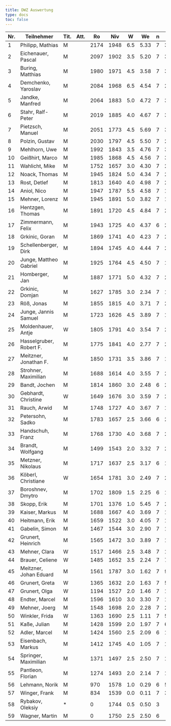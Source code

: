 ```yaml
---
title: DWZ Auswertung
type: docs
toc: false
---
```


| Nr. | Teilnehmer              | Tit. | Att. | Ro   | Niv  | W   | We   | n   | E   | /   | J   | Rh   | X   | Rn   | Diff. |
| --- | ----------------------- | ---- | ---- | ---- | ---- | --- | ---- | --- | --- | --- | --- | ---- | --- | ---- | ----- |
| 1   | Philipp, Mathias        | M    |      | 2174 | 1948 | 6.5 | 5.33 | 7   | 30  | /   | 15  | 2370 |     | 2199 | 25    |
| 2   | Eichenauer, Pascal      | M    |      | 2097 | 1902 | 3.5 | 5.20 | 7   | 30  | /   | 15  | 1902 |     | 2061 | -36   |
| 3   | Buring, Matthias        | M    |      | 1980 | 1971 | 4.5 | 3.58 | 7   | 30  | /   | 15  | 2073 |     | 1999 | 19    |
| 4   | Demchenko, Yaroslav     | M    |      | 2084 | 1968 | 6.5 | 4.54 | 7   | 24  | /   | 5   | 2390 |     | 2134 | 50    |
| 5   | Jandke, Manfred         | M    |      | 2064 | 1883 | 5.0 | 4.72 | 7   | 30  | /   | 15  | 2041 |     | 2070 | 6     |
| 6   | Stahr, Ralf-Peter       | M    |      | 2019 | 1885 | 4.0 | 4.67 | 7   | 30  | /   | 15  | 1935 |     | 2005 | -14   |
| 7   | Pietzsch, Manuel        | M    |      | 2051 | 1773 | 4.5 | 5.69 | 7   | 30  | /   | 15  | 1875 |     | 2026 | -25   |
| 8   | Polzin, Gustav          | M    |      | 2030 | 1797 | 4.5 | 5.50 | 7   | 22  | /   | 5   | 1899 |     | 2003 | -27   |
| 9   | Mehlhorn, Uwe           | M    |      | 1992 | 1843 | 3.5 | 4.76 | 7   | 30  | /   | 15  | 1843 |     | 1965 | -27   |
| 10  | Geißhirt, Marco         | M    |      | 1985 | 1868 | 4.5 | 4.56 | 7   | 30  | /   | 15  | 1970 |     | 1984 | -1    |
| 11  | Wahlicht, Mike          | M    |      | 1752 | 1657 | 3.0 | 4.30 | 7   | 24  | /   | 15  | 1607 |     | 1719 | -33   |
| 12  | Noack, Thomas           | M    |      | 1945 | 1824 | 5.0 | 4.34 | 7   | 29  | /   | 15  | 1982 |     | 1959 | 14    |
| 13  | Rost, Detlef            | M    |      | 1813 | 1640 | 4.0 | 4.98 | 7   | 26  | /   | 15  | 1690 |     | 1790 | -23   |
| 14  | Aniol, Nico             | M    |      | 1947 | 1787 | 5.5 | 4.58 | 7   | 19  | /   | 5   | 2017 |     | 1975 | 28    |
| 15  | Mehner, Lorenz          | M    |      | 1945 | 1891 | 5.0 | 3.82 | 7   | 18  | /   | 5   | 2049 |     | 1982 | 37    |
| 16  | Hentzgen, Thomas        | M    |      | 1891 | 1720 | 4.5 | 4.84 | 7   | 28  | /   | 15  | 1822 |     | 1884 | -7    |
| 17  | Zimmermann, Felix       | M    |      | 1943 | 1725 | 4.0 | 4.37 | 6   | 29  | /   | 15  | 1850 |     | 1935 | -8    |
| 18  | Grkinic, Goran           | M    |      | 1869 | 1741 | 4.0 | 4.23 | 7   | 27  | /   | 15  | 1791 |     | 1864 | -5    |
| 19  | Schellenberger, Dirk    | M    |      | 1894 | 1745 | 4.0 | 4.44 | 7   | 28  | /   | 15  | 1795 |     | 1884 | -10   |
| 20  | Junge, Mattheo Gabriel  | M    |      | 1925 | 1764 | 4.5 | 4.50 | 7   | 18  | /   | 5   | 1866 |     | 1925 | 0     |
| 21  | Homberger, Jan          | M    |      | 1887 | 1771 | 5.0 | 4.32 | 7   | 28  | /   | 15  | 1929 |     | 1902 | 15    |
| 22  | Grkinic, Domjan         | M    |      | 1627 | 1785 | 3.0 | 2.34 | 7   | 17  | /   | 10  | 1735 |     | 1648 | 21    |
| 23  | Röß, Jonas              | M    |      | 1855 | 1815 | 4.0 | 3.71 | 7   | 22  | /   | 10  | 1865 |     | 1862 | 7     |
| 24  | Junge, Jannis Samuel    | M    |      | 1723 | 1626 | 4.5 | 3.89 | 7   | 19  | /   | 10  | 1728 |     | 1741 | 18    |
| 25  | Moldenhauer, Antje      | W    |      | 1805 | 1791 | 4.0 | 3.54 | 7   | 26  | /   | 15  | 1841 |     | 1816 | 11    |
| 26  | Hasselgruber, Robert F. | M    |      | 1775 | 1841 | 4.0 | 2.77 | 7   | 25  | /   | 15  | 1891 |     | 1805 | 30    |
| 27  | Meitzner, Jonathan F.   | M    |      | 1850 | 1731 | 3.5 | 3.86 | 7   | 17  | /   | 5   | 1731 |     | 1839 | -11   |
| 28  | Strohner, Maximilian    | M    |      | 1688 | 1614 | 4.0 | 3.55 | 7   | 23  | /   | 15  | 1664 |     | 1699 | 11    |
| 29  | Bandt, Jochen           | M    |      | 1814 | 1860 | 3.0 | 2.48 | 6   | 26  | /   | 15  | 1860 |     | 1826 | 12    |
| 30  | Gebhardt, Christine     | W    |      | 1649 | 1676 | 3.0 | 3.59 | 7   | 22  | /   | 15  | 1626 |     | 1633 | -16   |
| 31  | Rauch, Arwid            | M    |      | 1748 | 1727 | 4.0 | 3.67 | 7   | 19  | /   | 10  | 1777 |     | 1757 | 9     |
| 32  | Petersohn, Sadko        | M    |      | 1783 | 1657 | 2.5 | 3.66 | 6   | 25  | /   | 15  | 1600 |     | 1754 | -29   |
| 33  | Handschuh, Franz        | M    |      | 1768 | 1730 | 4.0 | 3.68 | 7   | 25  | /   | 15  | 1780 |     | 1775 | 7     |
| 34  | Brandt, Wolfgang        | M    |      | 1499 | 1543 | 2.0 | 3.32 | 7   | 20  | /   | 15  | 1385 |     | 1461 | -38   |
| 35  | Metzner, Nikolaus       | M    |      | 1717 | 1637 | 2.5 | 3.17 | 6   | 19  | /   | 10  | 1580 |     | 1696 | -21   |
| 36  | Köberl, Christiane      | W    |      | 1654 | 1781 | 3.0 | 2.49 | 7   | 22  | /   | 15  | 1731 |     | 1668 | 14    |
| 37  | Boroshnev, Dmytro       | M    |      | 1702 | 1809 | 1.5 | 2.25 | 6   | 13  | /   | 5   | 1616 |     | 1671 | -31   |
| 38  | Skopp, Erik             | M    |      | 1701 | 1376 | 1.0 | 5.45 | 7   | 23  | /   | 15  | 1067 |     | 1583 | -118  |
| 39  | Kaiser, Markus          | M    |      | 1688 | 1667 | 4.0 | 3.69 | 7   | 11  | /   | 5   | 1717 |     | 1701 | 13    |
| 40  | Heitmann, Erik          | M    |      | 1659 | 1522 | 3.0 | 4.05 | 7   | 13  | /   | 5   | 1472 |     | 1617 | -42   |
| 41  | Gabelin, Simon          | M    |      | 1467 | 1544 | 3.0 | 2.90 | 7   | 15  | /   | 10  | 1494 |     | 1470 | 3     |
| 42  | Grunert, Heinrich       | M    |      | 1565 | 1472 | 3.0 | 3.89 | 7   | 11  | /   | 5   | 1422 |     | 1526 | -39   |
| 43  | Mehner, Clara           | W    |      | 1517 | 1466 | 2.5 | 3.48 | 7   | 10  | /   | 5   | 1364 |     | 1471 | -46   |
| 44  | Brauer, Celiene         | W    |      | 1485 | 1652 | 3.5 | 2.24 | 7   | 7   | /   | 5   | 1652 |     | 1557 | 72    |
| 45  | Meitzner, Johan Eduard  | M    |      | 1561 | 1787 | 3.0 | 1.62 | 7   | 9   | /   | 5   | 1737 |     | 1629 | 68    |
| 46  | Grunert, Greta          | W    |      | 1365 | 1632 | 2.0 | 1.63 | 7   | 5   | /   | 5   | 1474 |     | 1389 | 24    |
| 47  | Grunert, Olga           | W    |      | 1194 | 1527 | 2.0 | 1.46 | 7   | 17  | /   | 15  | 1369 |     | 1211 | 17    |
| 48  | Endter, Marcel          | M    |      | 1596 | 1610 | 3.0 | 3.30 | 7   | 16  | /   | 10  | 1560 |     | 1586 | -10   |
| 49  | Mehner, Joerg           | M    |      | 1548 | 1698 | 2.0 | 2.28 | 7   | 21  | /   | 15  | 1540 |     | 1540 | -8    |
| 50  | Winkler, Frida          | W    |      | 1363 | 1690 | 2.5 | 1.11 | 7   | 5   | /   | 5   | 1588 |     | 1455 | 92    |
| 51  | Kaße, Julian            | M    |      | 1428 | 1599 | 2.0 | 1.97 | 7   | 6   | /   | 5   | 1441 |     | 1429 | 1     |
| 52  | Adler, Marcel           | M    |      | 1424 | 1560 | 2.5 | 2.09 | 6   | 19  | /   | 15  | 1503 |     | 1436 | 12    |
| 53  | Eisenbach, Markus       | M    |      | 1412 | 1745 | 4.0 | 1.05 | 7   | 19  | /   | 15  | 1795 |     | 1502 | 90    |
| 54  | Springer, Maximilian    | M    |      | 1371 | 1497 | 2.5 | 2.50 | 7   | 14  | /   | 10  | 1395 |     | 1371 | 0     |
| 55  | Pantleon, Florian       | M    |      | 1274 | 1493 | 2.0 | 2.14 | 7   | 19  | /   | 15  | 1335 |     | 1270 | -4    |
| 56  | Lehmann, Norik          | M    |      | 970  | 1578 | 1.0 | 0.29 | 6   | 5   | /   | 5   | 1305 |     | 1021 | 51    |
| 57  | Winger, Frank           | M    |      | 834  | 1539 | 0.0 | 0.11 | 7   | 37  | /   | 15  | 739  |     | 833  | -1    |
| 58  | Rybakov, Oleksiy        | \*   |      | 0    | 1744 | 0.5 | 0.50 | 3   |     | /   | 0   |      |     | 0    | 0     |
| 59  | Wagner, Martin          | M    |      | 0    | 1750 | 2.5 | 2.50 | 6   |     | /   | 15  | 1688 |     | 1688 | 0     |